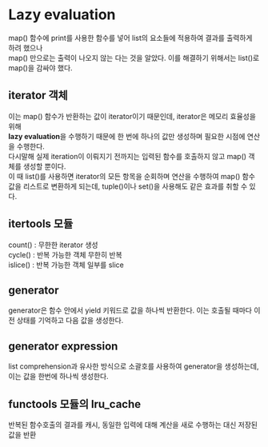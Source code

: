 # Lazy evaluation

map() 함수에 print를 사용한 함수를 넣어 list의 요소들에 적용하여 결과를 출력하게 하려 했으나  
map() 만으로는 출력이 나오지 않는 다는 것을 알았다. 이를 해결하기 위해서는 list()로 map()을 감싸야 했다.

## iterator 객체
이는 map() 함수가 반환하는 값이 iterator이기 때문인데, iterator은 메모리 효율성을 위해  
**lazy evaluation**을 수행하기 때문에 한 번에 하나의 값만 생성하며 필요한 시점에 연산을 수행한다.  
다시말해 실제 iteration이 이뤄지기 전까지는 입력된 함수를 호출하지 않고 map() 객체를 생성할 뿐이다.  
이 때 list()를 사용하면 iterator의 모든 항목을 순회하며 연산을 수행하여 map() 함수값을 리스트로 변환하게 되는데,
tuple()이나 set()을 사용해도 같은 효과를 취할 수 있다.  

## itertools 모듈
count() : 무한한 iterator 생성  
cycle() : 반복 가능한 객체 무한히 반복  
islice() : 반복 가능한 객체 일부를 slice

## generator
generator은 함수 안에서  yield 키워드로 값을 하나씩 반환한다. 이는 호출될 때마다 이전 상태를 기억하고 다음 값을 생성한다.

## generator expression
list comprehension과 유사한 방식으로 소괄호를 사용하여 generator을 생성하는데, 이는 값을 한번에 하나씩 생성한다.

## functools 모듈의 lru_cache
반복된 함수호출의 결과를 캐시, 동일한 입력에 대해 계산을 새로 수행하는 대신 저장된 값을 반환
